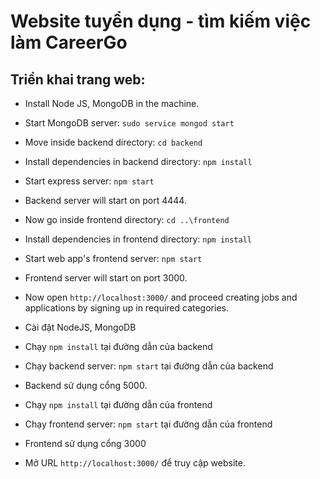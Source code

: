 # Website tuyển dụng - tìm kiếm việc làm CareerGo

## Triển khai trang web:

- Install Node JS, MongoDB in the machine.
- Start MongoDB server: `sudo service mongod start`
- Move inside backend directory: `cd backend`
- Install dependencies in backend directory: `npm install`
- Start express server: `npm start`
- Backend server will start on port 4444.
- Now go inside frontend directory: `cd ..\frontend`
- Install dependencies in frontend directory: `npm install`
- Start web app's frontend server: `npm start`
- Frontend server will start on port 3000.
- Now open `http://localhost:3000/` and proceed creating jobs and applications by signing up in required categories.

- Cài đặt NodeJS, MongoDB
- Chạy `npm install` tại đường dẫn của backend
- Chạy backend server: `npm start` tại đường dẫn của backend
- Backend sử dụng cổng 5000.
- Chạy `npm install` tại đường dẫn của frontend
- Chạy frontend server: `npm start` tại đường dẫn của frontend
- Frontend sử dụng cổng 3000
- Mở URL `http://localhost:3000/` để truy cập website.
